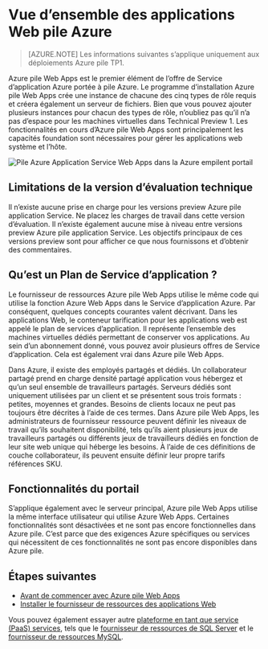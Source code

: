 <properties
    pageTitle="Vue d’ensemble des applications Web à pile Azure | Microsoft Azure"
    description="Vue d’ensemble des applications Web dans une pile Azure"
    services="azure-stack"
    documentationCenter=""
    authors="apwestgarth"
    manager="stefsch"
    editor=""/>

<tags
    ms.service="azure-stack"
    ms.workload="app-service"
    ms.tgt_pltfrm="na"
    ms.devlang="na"
    ms.topic="article"
    ms.date="09/26/2016"
    ms.author="anwestg"/>
    
# <a name="azure-stack-web-apps-overview"></a>Vue d’ensemble des applications Web pile Azure
    
> [AZURE.NOTE] Les informations suivantes s’applique uniquement aux déploiements Azure pile TP1.

Azure pile Web Apps est le premier élément de l’offre de Service d’application Azure portée à pile Azure. Le programme d’installation Azure pile Web Apps crée une instance de chacune des cinq types de rôle requis et créera également un serveur de fichiers. Bien que vous pouvez ajouter plusieurs instances pour chacun des types de rôle, n’oubliez pas qu’il n’a pas d’espace pour les machines virtuelles dans Technical Preview 1. Les fonctionnalités en cours d’Azure pile Web Apps sont principalement les capacités foundation sont nécessaires pour gérer les applications web système et l’hôte.

![Pile Azure Application Service Web Apps dans la Azure empilent portail][1]

## <a name="limitations-of-the-technical-preview"></a>Limitations de la version d’évaluation technique

Il n’existe aucune prise en charge pour les versions preview Azure pile application Service. Ne placez les charges de travail dans cette version d’évaluation. Il n’existe également aucune mise à niveau entre versions preview Azure pile application Service. Les objectifs principaux de ces versions preview sont pour afficher ce que nous fournissons et d’obtenir des commentaires. 

## <a name="what-is-an-app-service-plan"></a>Qu’est un Plan de Service d’application ?

Le fournisseur de ressources Azure pile Web Apps utilise le même code qui utilise la fonction Azure Web Apps dans le Service d’application Azure. Par conséquent, quelques concepts courantes valent décrivant. Dans les applications Web, le conteneur tarification pour les applications web est appelé le plan de services d’application. Il représente l’ensemble des machines virtuelles dédiés permettant de conserver vos applications. Au sein d’un abonnement donné, vous pouvez avoir plusieurs offres de Service d’application. Cela est également vrai dans Azure pile Web Apps. 

Dans Azure, il existe des employés partagés et dédiés. Un collaborateur partagé prend en charge densité partagé application vous hébergez et qu’un seul ensemble de travailleurs partagés. Serveurs dédiés sont uniquement utilisées par un client et se présentent sous trois formats : petites, moyennes et grandes. Besoins de clients locaux ne peut pas toujours être décrites à l’aide de ces termes. Dans Azure pile Web Apps, les administrateurs de fournisseur ressource peuvent définir les niveaux de travail qu’ils souhaitent disponibilité, tels qu’ils aient plusieurs jeux de travailleurs partagés ou différents jeux de travailleurs dédiés en fonction de leur site web unique qui héberge les besoins. À l’aide de ces définitions de couche collaborateur, ils peuvent ensuite définir leur propre tarifs références SKU.

## <a name="portal-features"></a>Fonctionnalités du portail

S’applique également avec le serveur principal, Azure pile Web Apps utilise la même interface utilisateur qui utilise Azure Web Apps. Certaines fonctionnalités sont désactivées et ne sont pas encore fonctionnelles dans Azure pile. C’est parce que des exigences Azure spécifiques ou services qui nécessitent de ces fonctionnalités ne sont pas encore disponibles dans Azure pile. 

## <a name="next-steps"></a>Étapes suivantes

- [Avant de commencer avec Azure pile Web Apps](azure-stack-webapps-before-you-get-started.md)
- [Installer le fournisseur de ressources des applications Web](azure-stack-webapps-deploy.md)

Vous pouvez également essayer autre [plateforme en tant que service (PaaS) services](azure-stack-tools-paas-services.md), tels que le [fournisseur de ressources de SQL Server](azure-stack-sql-rp-deploy-short.md) et le [fournisseur de ressources MySQL](azure-stack-mysql-rp-deploy-short.md).

<!--Image references-->
[1]: ./media/azure-stack-webapps-overview/AppService_Portal.png
